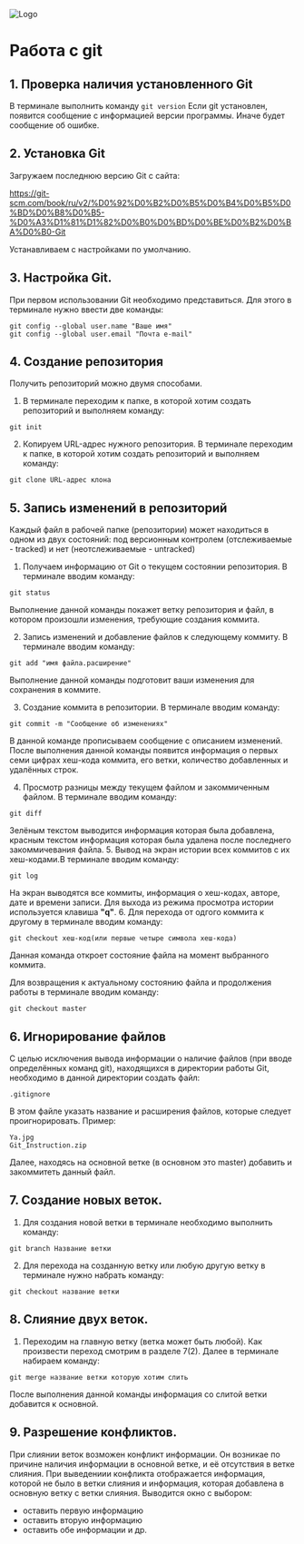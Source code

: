 ![Logo](Ya.jpg)

# Работа с git
## 1. Проверка наличия установленного Git
В терминале выполнить команду `git version`
Если git установлен, появится сообщение с информацией версии программы. Иначе будет сообщение об ошибке.

## 2. Установка Git
Загружаем последнюю версию Git с сайта:

https://git-scm.com/book/ru/v2/%D0%92%D0%B2%D0%B5%D0%B4%D0%B5%D0%BD%D0%B8%D0%B5-%D0%A3%D1%81%D1%82%D0%B0%D0%BD%D0%BE%D0%B2%D0%BA%D0%B0-Git

Устанавливаем с настройками по умолчанию.

## 3. Настройка Git.
При первом использовании Git необходимо представиться. Для этого в терминале нужно ввести две команды:
```
git config --global user.name "Ваше имя"
git config --global user.email "Почта e-mail"
```

## 4. Создание репозитория
Получить репозиторий можно двумя способами.
1. В терминале переходим к папке, в которой хотим создать репозиторий и выполняем команду:
```
git init
```
2. Копируем URL-адрес нужного репозитория. В терминале переходим к папке, в которой хотим создать репозиторий и выполняем команду:
```
git clone URL-адрес клона
```
## 5. Запись изменений в репозиторий

Каждый файл в рабочей папке (репозитории) может находиться в одном из двух состояний: под версионным контролем (отслеживаемые - tracked) и нет (неотслеживаемые - untracked)

1. Получаем информацию от Git о текущем состоянии репозитория. В терминале вводим команду:
```
git status
```
Выполнение данной команды покажет ветку репозитория и файл, в котором произошли изменения, требующие создания коммита.

2. Запись изменений и добавление файлов к следующему коммиту. В терминале вводим команду:
```
git add "имя файла.расширение"
``` 
Выполнение данной команды подготовит ваши изменения для сохранения в коммите.

3. Создание коммита в репозитории. В терминале вводим команду:
```
git commit -m "Сообщение об изменениях"
``` 
В данной команде прописываем сообщение с описанием изменений. После выполнения данной команды появится информация о первых семи цифрах хеш-кода коммита, его ветки, количество добавленных и удалённых строк.

4. Просмотр разницы между текущем файлом и закоммиченным файлом. В терминале вводим команду:
```
git diff
``` 
Зелёным текстом выводится информация которая была добавлена, красным текстом информация которая была удалена после последнего закоммичевания файла.
5. Вывод на экран истории всех коммитов с их хеш-кодами.В терминале вводим команду:
```
git log
``` 
На экран выводятся все коммиты, информация о хеш-кодах, авторе, дате и времени записи.
Для выхода из режима просмотра истории используется клавиша **"q"**.
6. Для перехода от одгого коммита к другому в терминале вводим команду:
```
git checkout хеш-код(или первые четыре символа хеш-кода)
``` 
Данная команда откроет состояние файла на момент выбранного коммита.

Для возвращения к актуальному состоянию файла и продолжения работы в терминале вводим команду:
```
git checkout master
``` 

## 6. Игнорирование файлов
С целью исключения вывода информации о наличие файлов (при вводе определённых команд git), находящихся в директории работы Git, необходимо в данной директории создать файл:
```
.gitignore
```
В этом файле указать название и расширения файлов, которые следует проигнорировать. Пример:
```
Ya.jpg
Git_Instruction.zip
```
Далее, находясь на основной ветке (в основном это master) добавить и закоммитеть данный файл.

## 7. Создание новых веток.
1. Для создания новой ветки в терминале необходимо выполнить команду:
```
git branch Название ветки
```
2. Для перехода на созданную ветку или любую другую ветку в терминале нужно набрать команду:
```
git checkout название ветки
```
## 8. Слияние двух веток.
1. Переходим на главную ветку (ветка может быть любой). Как произвести переход смотрим в разделе 7(2).
Далее в терминале набираем команду:
```
git merge название ветки которую хотим слить
```
После выполнения данной команды информация со слитой ветки добавится к основной.

## 9. Разрешение конфликтов.
При слиянии веток возможен конфликт информации. Он возникае по причине наличия информации в основной ветке, и её отсутствия в ветке слияния.
При выведениии конфликта отображается информация, которой не было в ветки слияния и информация, которая добавлена в основную ветку с ветки слияния.
Выводится окно с выбором:
- оставить первую информацию
- оставить вторую информацию
- оставить обе информации
и др.
